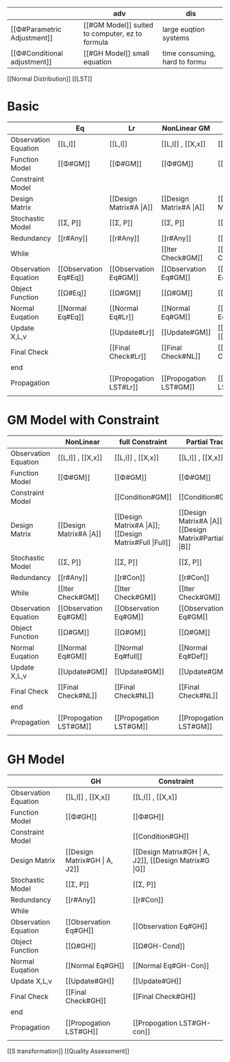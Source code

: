 |                              | adv                                               | dis                           |
| ---------------------------- | ------------------------------------------------- | ----------------------------- |
| [[Φ#Parametric Adjustment]]  | [[#GM Model]]   suited to computer, ez to formula | large euqtion systems         |
| [[Φ#Conditional adjustment]] | [[#GH Model]] small equation                      | time consuming, hard to formu |

[[Normal Distribution]]
[[LST]]

# Basic

|                      | Eq                    | Lr                      | NonLinear GM            | GM with L1                  | VCE |
| -------------------- | --------------------- | ----------------------- | ----------------------- | --------------------------- | --- |
| Observation Equation | [[L,l]]               | [[L,l]]                 | [[L,l]]  , [[X,x]]      | [[L,l]]  , [[X,x]]          |     |
| Function Model       | [[Φ#GM]]              | [[Φ#GM]]                | [[Φ#GM]]                | [[Φ#GM]]                    |     |
| Constraint Model     |                       |                         |                         |                             |     |
| Design Matrix        |                       | [[Design Matrix#A \|A]] | [[Design Matrix#A \|A]] | [[Design Matrix#A \|A]]     |     |
| Stochastic Model     | [[Σ, P]]              | [[Σ, P]]                | [[Σ, P]]                | [[Σ, P]]                    |     |
| Redundancy           | [[r#Any]]             | [[r#Any]]               | [[r#Any]]               | [[r#Any]]                   |     |
| While                |                       |                         | [[Iter Check#GM]]       | [[Iter Check#L1]]           |     |
| Observation Equation | [[Observation Eq#Eq]] | [[Observation Eq#GM]]   | [[Observation Eq#GM]]   | [[Observation Eq#GM]]       |     |
| Object Function      | [[Ω#Eq]]              | [[Ω#GM]]                | [[Ω#GM]]                | [[Ω#L1]]                    |     |
| Normal Euqation      | [[Normal Eq#Eq]]      | [[Normal Eq#Lr]]        | [[Normal Eq#GM]]        | [[Normal Eq#GM]]            |     |
| Update X,L,v         |                       | [[Update#Lr]]           | [[Update#GM]]           | [[Update#GM]] [[Update#L1]] |     |
| Final Check          |                       | [[Final Check#Lr]]      | [[Final Check#NL]]      | [[Final Check#NL]]          |     |
| end                  |                       |                         |                         |                             |     |
| Propagation          |                       | [[Propogation LST#Lr]]  | [[Propogation LST#GM]]  | [[Propogation LST#GM]]      |     |
|                      |                       |                         |                         |                             |     |

# GM Model with Constraint

|                      | NonLinear               | full Constraint                                         | Partial Trace                                           | G full                                            | g-inverse                                                 | Pseudo                                             |
| -------------------- | ----------------------- | ------------------------------------------------------- | ------------------------------------------------------- | ------------------------------------------------- | --------------------------------------------------------- | -------------------------------------------------- |
| Observation Equation | [[L,l]]  , [[X,x]]      | [[L,l]]  , [[X,x]]                                      | [[L,l]] , [[X,x]]                                       | [[L,l]] , [[X,x]]                                 | [[L,l]] , [[X,x]]                                         | [[L,l]] , [[X,x]]                                  |
| Function Model       | [[Φ#GM]]                | [[Φ#GM]]                                                | [[Φ#GM]]                                                | [[Φ#GM]]                                          | [[Φ#GM]]                                                  | [[Φ#GM]]                                           |
| Constraint Model     |                         | [[Condition#GM]]                                        | [[Condition#GM]]                                        | [[Condition#GM]]                                  | [[Condition#GM]]                                          | [[Condition#GM]]                                   |
| Design Matrix        | [[Design Matrix#A \|A]] | [[Design Matrix#A \|A]];  [[Design Matrix#Full \|Full]] | [[Design Matrix#A \|A]];  [[Design Matrix#Partial \|B]] | [[Design Matrix#A \|A]];  [[Design Matrix#G \|G]] | [[Design Matrix#A \|A]];  [[Design Matrix#g-inverse \|g]] | [[Design Matrix#A \|A]];  [[Design Matrix#Pseudo]] |
| Stochastic Model     | [[Σ, P]]                | [[Σ, P]]                                                | [[Σ, P]]                                                | [[Σ, P]]                                          | [[Σ, P]]                                                  | [[Σ, P]]                                           |
| Redundancy           | [[r#Any]]               | [[r#Con]]                                               | [[r#Con]]                                               | [[r#Con]]                                         | [[r#Con]]                                                 | [[r#Con]]                                          |
| While                | [[Iter Check#GM]]       | [[Iter Check#GM]]                                       | [[Iter Check#GM]]                                       | [[Iter Check#GM]]                                 | [[Iter Check#GM]]                                         | [[Iter Check#GM]]                                  |
| Observation Equation | [[Observation Eq#GM]]   | [[Observation Eq#GM]]                                   | [[Observation Eq#GM]]                                   | [[Observation Eq#GM]]                             | [[Observation Eq#GM]]                                     | [[Observation Eq#GM]]                              |
| Object Function      | [[Ω#GM]]                | [[Ω#GM]]                                                | [[Ω#GM]]                                                | [[Ω#GM]]                                          | [[Ω#GM]]                                                  | [[Ω#GM]]                                           |
| Normal Euqation      | [[Normal Eq#GM]]        | [[Normal Eq#full]]                                      | [[Normal Eq#Def]]                                       | [[Normal Eq#Def]]                                 | [[Normal Eq#Def]]                                         | [[Normal Eq#Def]]                                  |
| Update X,L,v         | [[Update#GM]]           | [[Update#GM]]                                           | [[Update#GM]]                                           | [[Update#GM]]                                     | [[Update#GM]]                                             | [[Update#GM]]                                      |
| Final Check          | [[Final Check#NL]]      | [[Final Check#NL]]                                      | [[Final Check#NL]]                                      | [[Final Check#NL]]                                | [[Final Check#NL]]                                        | [[Final Check#NL]]                                 |
| end                  |                         |                                                         |                                                         |                                                   |                                                           |                                                    |
| Propagation          | [[Propogation LST#GM]]  | [[Propogation LST#GM]]                                  | [[Propogation LST#GM]]                                  | [[Propogation LST#GM]]                            | [[Propogation LST#GM]]                                    | [[Propogation LST#GM]]                             |
|                      |                         |                                                         |                                                         |                                                   |                                                           |                                                    |


# GH Model
|                      | GH                            | Constraint                                             |
| -------------------- | ----------------------------- | ------------------------------------------------------ |
| Observation Equation | [[L,l]]  , [[X,x]]            | [[L,l]]  , [[X,x]]                                     |
| Function Model       | [[Φ#GH]]                      | [[Φ#GH]]                                               |
| Constraint Model     |                               |   [[Condition#GH]]                                                       |
| Design Matrix        | [[Design Matrix#GH \| A, J2]] | [[Design Matrix#GH \| A, J2]], [[Design Matrix#G \|G]] |
| Stochastic Model     | [[Σ, P]]                      | [[Σ, P]]                                               |
| Redundancy           | [[r#Any]]                     | [[r#Con]]                                              |
| While                |                               |                                                        |
| Observation Equation | [[Observation Eq#GH]]         | [[Observation Eq#GH]]                                  |
| Object Function      | [[Ω#GH]]                      | [[Ω#GH-Cond]]                                               |
| Normal Euqation      | [[Normal Eq#GH]]              | [[Normal Eq#GH-Con]]                                   |
| Update X,L,v         | [[Update#GH]]                 | [[Update#GH]]                                          |
| Final Check          | [[Final Check#GH]]            | [[Final Check#GH]]                                     |
| end                  |                               |                                                        |
| Propagation          | [[Propogation LST#GH]]    | [[Propogation LST#GH-con]]                                 |
|                      |                               |                                                        |




[[S transformation]]
[[Quality Assessment]]









